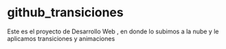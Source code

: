 # github_transiciones
Este es el proyecto de Desarrollo Web , en donde lo subimos a la nube y le aplicamos transiciones y animaciones
